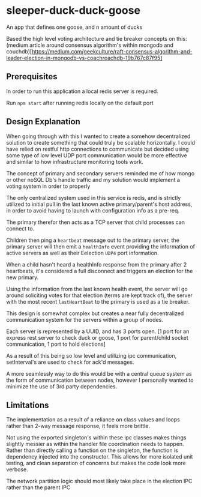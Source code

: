 # sleeper-duck-duck-goose
An app that defines one goose, and n amount of ducks

Based the high level voting architecture and tie breaker concepts on this: (medium article around consensus algorithm's within mongodb and couchdb)[https://medium.com/geekculture/raft-consensus-algorithm-and-leader-election-in-mongodb-vs-coachroachdb-19b767c87f95]


## Prerequisites

In order to run this application a local redis server is required.

Run `npm start` after running redis locally on the default port

## Design Explanation

When going through with this I wanted to create a somehow decentralized solution to create something that could truly be scalable horizontally. I could have relied on restful http connections to communicate but decided using some type of low level UDP port communication would be more effective and similar to how infrastructure monitoring tools work.

The concept of primary and secondary servers reminded me of how mongo or other noSQL Db's handle traffic and my solution would implement a voting system in order to properly

The only centralized system used in this service is redis, and is strictly utilized to initial pull in the last known active primary/parent's host address, in order to avoid having to launch with configuration info as a pre-req.

The primary therefor then acts as a TCP server that child processes can connect to.

Children then ping a `heartbeat` message out to the primary server, the primary server will then emit a `healthInfo` event providing the information of active servers as well as their Eelection `UDP4` port information.

When a child hasn't heard a healthInfo response from the primary after 2 heartbeats, it's considered a full disconnect and triggers an election for the new primary.

Using the information from the last known health event, the server will go around soliciting votes for that election (terms are kept track of), the server with the most recent `lastHeartBeat` to the primary is used as a tie breaker.

This design is somewhat complex but creates a near fully decentralized communication system for the servers within a group of nodes.

Each server is represented by a UUID, and has 3 ports open. [1 port for an express rest server to check duck or goose, 1 port for parent/child socket communication, 1 port to hold elections]

As a result of this being so low level and utilizing ipc communication, setInterval's are used to check for ack'd messages.

A more seamlessly way to do this would be with a central queue system as the form of communication between nodes, however I personally wanted to minimize the use of 3rd party dependencies.

## Limitations

The implementation as a result of a reliance on class values and loops rather than 2-way message response, it feels more brittle.

Not using the exported singleton's within these ipc classes makes things slightly messier as within the handler file coordination needs to happen. Rather than directly calling a function on the singleton,
the function is dependency injected into the constructor. This allows for more isolated unit testing, and clean separation of concerns but makes the code look more verbose.

The network partition logic should most likely take place in the election IPC rather than the parent IPC
